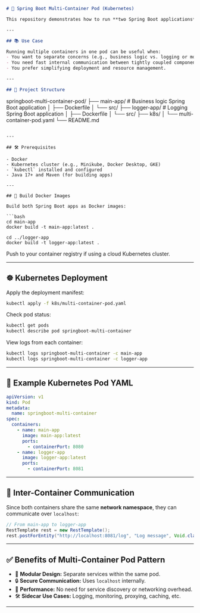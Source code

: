 
```markdown
# 🐳 Spring Boot Multi-Container Pod (Kubernetes)

This repository demonstrates how to run **two Spring Boot applications** inside a **single Kubernetes pod** using the **multi-container pod pattern**. One application is the main service, while the other acts as a **sidecar container for logging**.

---

## 📚 Use Case

Running multiple containers in one pod can be useful when:
- You want to separate concerns (e.g., business logic vs. logging or monitoring).
- You need fast internal communication between tightly coupled components.
- You prefer simplifying deployment and resource management.

---

## 🧱 Project Structure

```

springboot-multi-container-pod/
├── main-app/                 # Business logic Spring Boot application
│   ├── Dockerfile
│   └── src/
├── logger-app/               # Logging Spring Boot application
│   ├── Dockerfile
│   └── src/
├── k8s/
│   └── multi-container-pod.yaml
└── README.md

````

---

## 🛠️ Prerequisites

- Docker
- Kubernetes cluster (e.g., Minikube, Docker Desktop, GKE)
- `kubectl` installed and configured
- Java 17+ and Maven (for building apps)

---

## 🚧 Build Docker Images

Build both Spring Boot apps as Docker images:

```bash
cd main-app
docker build -t main-app:latest .

cd ../logger-app
docker build -t logger-app:latest .
````

Push to your container registry if using a cloud Kubernetes cluster.

---

## ☸️ Kubernetes Deployment

Apply the deployment manifest:

```bash
kubectl apply -f k8s/multi-container-pod.yaml
```

Check pod status:

```bash
kubectl get pods
kubectl describe pod springboot-multi-container
```

View logs from each container:

```bash
kubectl logs springboot-multi-container -c main-app
kubectl logs springboot-multi-container -c logger-app
```

---

## 📄 Example Kubernetes Pod YAML

```yaml
apiVersion: v1
kind: Pod
metadata:
  name: springboot-multi-container
spec:
  containers:
    - name: main-app
      image: main-app:latest
      ports:
        - containerPort: 8080
    - name: logger-app
      image: logger-app:latest
      ports:
        - containerPort: 8081
```

---

## 🔁 Inter-Container Communication

Since both containers share the same **network namespace**, they can communicate over `localhost`:

```java
// From main-app to logger-app
RestTemplate rest = new RestTemplate();
rest.postForEntity("http://localhost:8081/log", "Log message", Void.class);
```

---

## ✅ Benefits of Multi-Container Pod Pattern

* 🧩 **Modular Design:** Separate services within the same pod.
* 🔒 **Secure Communication:** Uses `localhost` internally.
* 🚀 **Performance:** No need for service discovery or networking overhead.
* 🛠️ **Sidecar Use Cases:** Logging, monitoring, proxying, caching, etc.

---
